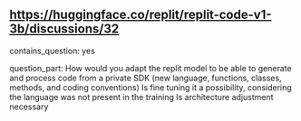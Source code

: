 ## https://huggingface.co/replit/replit-code-v1-3b/discussions/32

contains_question: yes

question_part: How would you adapt the replit model to be able to generate and process code from a private SDK (new language, functions, classes, methods, and coding conventions) Is fine tuning it a possibility, considering the language was not present in the training Is architecture adjustment necessary